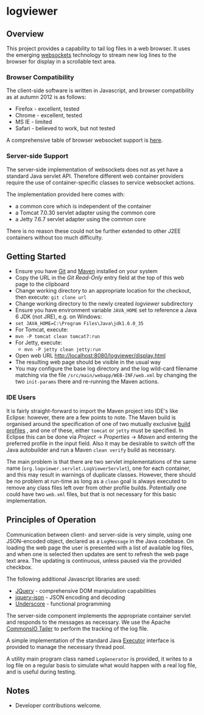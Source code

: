 # logviewer

## Overview

This project provides a capability to tail log files in a web browser. It uses the emerging 
[websockets](http://en.wikipedia.org/wiki/WebSocket) technology to stream new log lines to the browser for 
display in a scrollable text area.

### Browser Compatibility

The client-side software is written in Javascript, and browser compatibility as at autumn 2012 is as follows:

- Firefox - excellent, tested
- Chrome - excellent, tested
- MS IE - limited
- Safari - believed to work, but not tested

A comprehensive table of browser websocket support is [here](http://caniuse.com/websockets).

### Server-side Support

The server-side implementation of websockets does not as yet have a standard Java servlet API. Therefore
different web container providers require the use of container-specific classes to service websocket
actions.

The implementation provided here comes with:

- a common core which is independent of the container
- a Tomcat 7.0.30 servlet adapter using the common core
- a Jetty 7.6.7 servlet adapter using the common core

There is no reason these could not be further extended to other J2EE containers without too much difficulty.
  
## Getting Started
 
- Ensure you have [Git](http://git-scm.com/) and [Maven](http://maven.apache.org/) installed on your system
- Copy the URL in the _Git Read-Only_ entry field at the top of this web page to the clipboard
- Change working directory to an appropriate location for the checkout, then execute: `git clone url`
- Change working directory to the newly created _logviewer_ subdirectory
- Ensure you have environment variable `JAVA_HOME` set to reference a Java 6 JDK (not JRE), e.g. on Windows:
 - `set JAVA_HOME=C:\Program Files\Java\jdk1.6.0_35`
- For Tomcat, execute:
 - `mvn -P tomcat clean tomcat7:run`
- For Jetty, execute:
  - `mvn -P jetty clean jetty:run`
- Open web URL [http://localhost:8080/logviewer/display.html](http://localhost:8080/logviewer/display.html)
- The resulting web page should be visible in the usual way
- You may configure the base log directory and the log wild-card filename matching via the file
`/src/main/webapp/WEB-INF/web.xml` by changing the two `init-params` there and re-running the Maven actions.

### IDE Users

It is fairly straight-forward to import the Maven project into IDE's like Eclipse: however, there
are a few points to note. The Maven build is organised around the specification of one of two
mutually exclusive
[build profiles](http://maven.apache.org/guides/introduction/introduction-to-profiles.html) , and one
of these, either `tomcat` or `jetty` must be specified. In Eclipse this can be done via _Project_ &rarr;
_Properties_ &rarr; _Maven_ and entering the preferred profile in the input field. Also it may be
desirable to switch off the Java autobuilder and run a Maven `clean verify` build as necessary.

The main problem is that there are two servlet implementations of the same name (`org.logviewer.servlet.LogViewerServlet`),
one for each container, and this may result in warnings of duplicate classes. However, there should be no
problem at run-time as long as a `clean` goal is always executed to remove any class files left over from other profile builds.
Potentially one could have two `web.xml` files, but that is not necessary for this basic implementation.

## Principles of Operation
 
Communication between client- and server-side is very simple, using one JSON-encoded object, declared as a `LogMessage`
in the Java codebase. On loading the web page the user is presented with a list of available log files, and
when one is selected then updates are sent to refresh the web page text area. The updating is continuous, unless
paused via the provided checkbox.
  
The following additional Javascript libraries are used:

- [JQuery](http://jquery.com/) - comprehensive DOM manipulation capabilities
- [jquery-json](http://code.google.com/p/jquery-json/) - JSON encoding and decoding  
- [Underscore](http://documentcloud.github.com/underscore/) - functional programming

The server-side component implements the appropriate container servlet and responds to the messages as necessary. We use the
Apache [CommonsIO Tailer](http://commons.apache.org/io/api-release/index.html?org/apache/commons/io/input/Tailer.html)
to perform the tracking of the log file.

A simple implementation of the standard Java [Executor](http://docs.oracle.com/javase/6/docs/api/index.html?java/util/concurrent/Executor.html)
interface is provided to manage the necessary thread pool.

A utility main program class named `LogGenerator` is provided, it writes to a log file on a regular basis to simulate what would
happen with a real log file, and is useful during testing.

## Notes

- Developer contributions welcome.

  